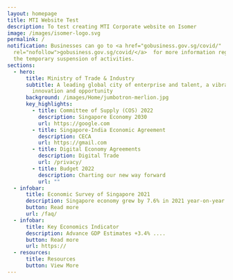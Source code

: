 ```yaml
---
layout: homepage
title: MTI Website Test
description: To test creating MTI Corporate website on Isomer
image: /images/isomer-logo.svg
permalink: /
notification: Businesses can go to <a href="gobusiness.gov.sg/covid/"
  rel="nofollow">gobusiness.gov.sg/covid/</a>  for more information regarding
  the temporary suspension of activities.
sections:
  - hero:
      title: Ministry of Trade & Industry
      subtitle: A leading global city of enterprise and talent, a vibrant nation of
        innovation and opportunity
      background: /images/Home/jumbotron-merlion.jpg
      key_highlights:
        - title: Committee of Supply (COS) 2022
          description: Singapore Economy 2030
          url: https://google.com
        - title: Singapore-India Economic Agreement
          description: CECA
          url: https://gmail.com
        - title: Digital Economy Agreements
          description: Digital Trade
          url: /privacy/
        - title: Budget 2022
          description: Charting our new way forward
          url: ""
  - infobar:
      title: Economic Survey of Singapore 2021
      description: Singapore economy grew by 7.6% in 2021 year-on-year
      button: Read more
      url: /faq/
  - infobar:
      title: Key Economics Indicator
      description: Advance GDP Estimates +3.4% ....
      button: Read more
      url: https://
  - resources:
      title: Resources
      button: View More
---
```

